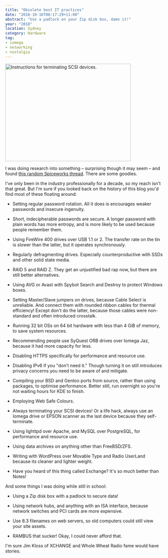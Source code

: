 ```yaml
---
title: "Obsolete best IT practices"
date: "2018-10-16T08:17:29+11:00"
abstract: "Use a padlock on your Zip disk box, damn it!"
year: "2018"
location: Sydney
category: Hardware
tag:
- iomega
- networking
- nostalgia 
---
```

<p><img src="https://rubenerd.com/files/2018/scsi-chain@1x.png" srcset="https://rubenerd.com/files/2018/scsi-chain@1x.png 1x, https://rubenerd.com/files/2018/scsi-chain@2x.png 2x" alt="Instructions for terminating SCSI devices." style="width:400px; height:310px" /></p>

I was doing research into something – surprising though it may seem – and found [this random Spiceworks thread]. There are some goodies.

I've only been in the industry professionally for a decade, so my reach isn't that great. But I'm sure if you looked back on the history of this blog you'd find most of these floating around:

* Setting regular password rotation. All it does is encourages weaker passwords and insecure ingenuity.

* Short, indecipherable passwords are secure. A longer password with plain words has more entropy, and is more likely to be used because people remember them.

* Using FireWire 400 drives over USB 1.1 or 2. The transfer rate on the tin is slower than the latter, but it operates synchronously.

* Regularly defragmenting drives. Especially counterproductive with SSDs and other solid state media.

* RAID 5 and RAID Z. They get an unjustified bad rap now, but there are still better alternatives.

* Using AVG or Avast with Spybot Search and Destroy to protect Windows boxes.

* Setting Master/Slave jumpers on drives, because Cable Select is unreliable. And connect them with rounded ribbon cables for thermal efficiency! Except don't do the latter, because those cables were non-standard and often introduced crosstalk.

* Running 32 bit OSs on 64 bit hardware with less than 4 GiB of memory, to save system resources.

* Recommending people use SyQuest ORB drives over Iomega Jaz, because it had more capacity for less.

* Disabling HTTPS specifically for performance and resource use.

* Disabling IPv6 if you "don't need it." Though turning it on still introduces privacy concerns you need to be aware of and mitigate.

* Compiling your BSD and Gentoo ports from source, rather than using packages, to optimise performance. Better still, run overnight so you're not waiting hours for KDE to finish.

* Employing Web Safe Colours.

* Always terminating your SCSI devices! Or a life hack, always use an Iomega drive or EPSON scanner as the last device because they self-terminate.

* Using lighttpd over Apache, and MySQL over PostgreSQL, for performance and resource use.

* Using data archives on anything other than FreeBSD/ZFS.

* Writing with WordPress over Movable Type and Radio UserLand because its cleaner and lighter weight.

* Have you heard of this thing called Exchange? It's so much better than Notes!

And some things I was doing while still in school:

* Using a Zip disk box with a padlock to secure data!

* Using network hubs, and anything with an ISA interface, because network switches and PCI cards are more expensive.

* Use 8.3 filenames on web servers, so old computers could still view your site assets.

* RAMBUS that sucker! Okay, I could never afford that.

I'm sure Jim Kloss of XCHANGE and Whole Wheat Radio fame would have stories.

[this random Spiceworks thread]: https://community.spiceworks.com/topic/2167975-what-are-some-old-best-practices-that-are-no-longer-true

